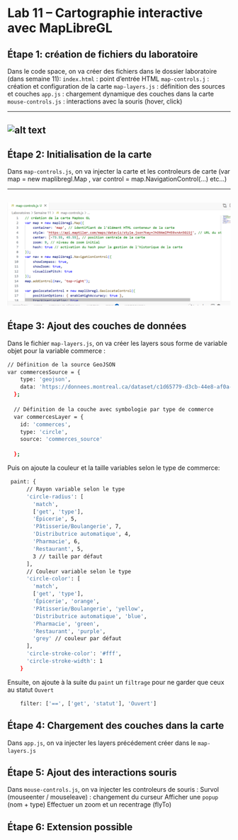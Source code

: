 # Lab 11 – Cartographie interactive avec MapLibreGL

## Étape 1: création de fichiers du laboratoire

Dans le code space, on va créer des fichiers dans le dossier laboratoire (dans semaine 11):
`index.html` : point d’entrée HTML
`map-controls.j` : création et configuration de la carte
`map-layers.js` : définition des sources et couches
`app.js` : chargement dynamique des couches dans la carte
`mouse-controls.js` : interactions avec la souris (hover, click)

---
![alt text](<création de fichiers.png>)
---

## Étape 2: Initialisation de la carte

Dans `map-controls.js`, on va injecter  la carte et les controleurs de carte (var map = new maplibregl.Map , var control = map.NavigationControl(...) etc...)

---
![alt text](<initialisation de la carte.png>)
---

## Étape 3: Ajout des couches de données

Dans le fichier `map-layers.js`, on va créer les layers sous forme de variable objet pour la variable commerce :
```bash
// Définition de la source GeoJSON
var commercesSource = {
    type: 'geojson',
    data: 'https://donnees.montreal.ca/dataset/c1d65779-d3cb-44e8-af0a-b9f2c5f7766d/resource/ece728c7-6f2d-4a51-a36d-21cd70e0ddc7/download/businesses.geojson'
  };
  
  // Définition de la couche avec symbologie par type de commerce
  var commercesLayer = {
    id: 'commerces',
    type: 'circle',
    source: 'commerces_source'
    
  };
  ```
  Puis on ajoute la couleur et la taille variables selon le type de commerce:
```bash
 paint: {
      // Rayon variable selon le type
      'circle-radius': [
        'match',
        ['get', 'type'],
        'Épicerie', 5,
        'Pâtisserie/Boulangerie', 7,
        'Distributrice automatique', 4,
        'Pharmacie', 6,
        'Restaurant', 5,
        3 // taille par défaut
      ],
      // Couleur variable selon le type
      'circle-color': [
        'match',
        ['get', 'type'],
        'Épicerie', 'orange',
        'Pâtisserie/Boulangerie', 'yellow',
        'Distributrice automatique', 'blue',
        'Pharmacie', 'green',
        'Restaurant', 'purple',
        'grey' // couleur par défaut
      ],
      'circle-stroke-color': '#fff',
      'circle-stroke-width': 1
    }
```
Ensuite, on ajoute à la suite du `paint` un `filtrage` pour ne garder que ceux au statut `Ouvert`
```bash
    filter: ['==', ['get', 'statut'], 'Ouvert']
```

## Étape 4: Chargement des couches dans la carte

Dans `app.js`, on va injecter les layers précédement créer dans le `map-layers.js`


## Étape 5: Ajout des interactions souris

Dans `mouse-controls.js`, on va injecter les controleurs de souris :
Survol (mouseenter / mouseleave) : changement du curseur
Afficher une `popup` (nom + type)
Effectuer un zoom et un recentrage (flyTo)


## Étape 6: Extension possible




  

